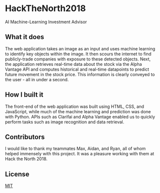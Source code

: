 # HackTheNorth2018
AI Machine-Learning Investment Advisor

## What it does
The web application takes an image as an input and uses machine learning to identify key objects within the image. It then scours the internet to find publicly-trade companies with exposure to these detected objects. Next, the application retrieves real-time data about the stock via the Alpha Vantage API and computes historical and real-time datapoints to predict future movement in the stock price. This information is clearly conveyed to the user - all in under a second.

## How I built it
The front-end of the web application was built using HTML, CSS, and JavaScript, while much of the machine learning and prediction was done with Python. APIs such as Clarifai and Alpha Vantage enabled us to quickly perform tasks such as image recognition and data retrieval.

## Contributors
I would like to thank my teammates Max, Aidan, and Ryan, all of whom helped immensely with this project. It was a pleasure working with them at Hack the North 2018.

## License
[MIT](https://choosealicense.com/licenses/mit/)

